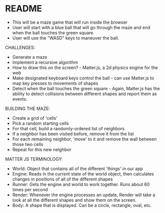 # README
* This will be a maze game that will run inside the browser
* User will start with a blue ball that will go through the maze and end when the ball touches the green square.
* User will use the "WASD" keys to maneuver the ball.

CHALLENGES:
* Generate a maze
* Implement a recursive algorithm
* How to draw this on the screen? - Matter.js, a 2d physics engine for the web
* Make designated keyboard keys control the ball - can use Matter.js to map key presses to movements of shapes
* Detect when the ball touches the green square - Again, Matter.js has the ability to detect collisions between different shapes and report them as events.

BUILDING THE MAZE:
* Create a grid of 'cells'
* Pick a random starting cells
* For that cell, build a randomly-ordered list of neighbors
* If a neighbor has been visited before, remove it from the list
* For each remaining neighbor, 'move' to it and remove the wall between those two cells
* Repeat for this new neighbor

MATTER JS TERMINOLOGY:
* World: Object that contains all of the different 'things' in our app
* Engine: Reads in the current state of the world object, then calculates changes in positions of all of the different shapes
* Runner: Gets the engine and world to work together. Runs about 60 times per second
* Render: Whenever the engine processes an update, Render will take a look at all the different shapes and show them on the screen.
* Body: A shape that is displayed. Can be a circle, rectangle, oval, etc.
